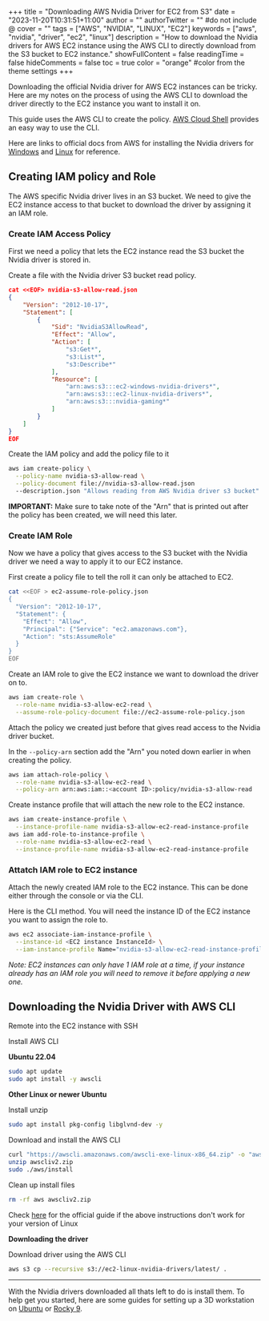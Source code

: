 +++
title = "Downloading AWS Nvidia Driver for EC2 from S3"
date = "2023-11-20T10:31:51+11:00"
author = ""
authorTwitter = "" #do not include @
cover = ""
tags = ["AWS", "NVIDIA", "LINUX", "EC2"]
keywords = ["aws", "nvidia", "driver", "ec2", "linux"]
description = "How to download the Nvidia drivers for AWS EC2 instance using the AWS CLI to directly download from the S3 bucket to EC2 instance."
showFullContent = false
readingTime = false
hideComments = false
toc = true
color = "orange" #color from the theme settings
+++

Downloading the official Nvidia driver for AWS EC2 instances can be tricky. Here are my notes on the process of using the AWS CLI to download the driver directly to the EC2 instance you want to install it on.

This guide uses the AWS CLI to create the policy. [AWS Cloud Shell](https://docs.aws.amazon.com/cloudshell/latest/userguide/welcome.html) provides an easy way to use the CLI.

Here are links to official docs from AWS for installing the Nvidia drivers for [Windows](https://docs.aws.amazon.com/AWSEC2/latest/WindowsGuide/install-nvidia-driver.html) and [Linux](https://docs.aws.amazon.com/AWSEC2/latest/UserGuide/install-nvidia-driver.html) for reference.

## Creating IAM policy and Role

The AWS specific Nvidia driver lives in an S3 bucket. We need to give the EC2 instance access to that bucket to download the driver by assigning it an IAM role.

### Create IAM Access Policy

First we need a policy that lets the EC2 instance read the S3 bucket the Nvidia driver is stored in.

Create a file with the Nvidia driver S3 bucket read policy.

```json
cat <<EOF> nvidia-s3-allow-read.json 
{
    "Version": "2012-10-17",
    "Statement": [
        {
            "Sid": "NvidiaS3AllowRead",
            "Effect": "Allow",
            "Action": [
                "s3:Get*",
                "s3:List*",
                "s3:Describe*"
            ],
            "Resource": [
                "arn:aws:s3:::ec2-windows-nvidia-drivers*",
                "arn:aws:s3:::ec2-linux-nvidia-drivers*",
                "arn:aws:s3:::nvidia-gaming*"
            ]
        }
    ]
}
EOF
```

Create the IAM policy and add the policy file to it

```bash
aws iam create-policy \
  --policy-name nvidia-s3-allow-read \
  --policy-document file://nvidia-s3-allow-read.json
  --description.json "Allows reading from AWS Nvidia driver s3 bucket"
```

**IMPORTANT:** Make sure to take note of the "Arn" that is printed out after the policy has been created, we will need this later.

###  Create IAM Role

Now we have a policy that gives access to the S3 bucket with the Nvidia driver we need a way to apply it to our EC2 instance.

First create a policy file to tell the roll it can only be attached to EC2.

```bash
cat <<EOF > ec2-assume-role-policy.json
{
  "Version": "2012-10-17",
  "Statement": {
    "Effect": "Allow",
    "Principal": {"Service": "ec2.amazonaws.com"},
    "Action": "sts:AssumeRole"
  }
}
EOF
```

Create an IAM role to give the EC2 instance we want to download the driver on to.

```bash
aws iam create-role \
  --role-name nvidia-s3-allow-ec2-read \
  --assume-role-policy-document file://ec2-assume-role-policy.json
```

Attach the policy we created just before that gives read access to the Nvidia driver bucket.

In the `--policy-arn` section add the "Arn" you noted down earlier in when creating the policy.

```bash
aws iam attach-role-policy \
  --role-name nvidia-s3-allow-ec2-read \
  --policy-arn arn:aws:iam::<account ID>:policy/nvidia-s3-allow-read
```

Create instance profile that will attach the new role to the EC2 instance.

```bash
aws iam create-instance-profile \
  --instance-profile-name nvidia-s3-allow-ec2-read-instance-profile
aws iam add-role-to-instance-profile \
  --role-name nvidia-s3-allow-ec2-read \
  --instance-profile-name nvidia-s3-allow-ec2-read-instance-profile
```

### Attatch IAM role to EC2 instance

Attach the newly created IAM role to the EC2 instance. This can be done either through the console or via the CLI.

Here is the CLI method. You will need the instance ID of the EC2 instance you want to assign the role to.

```bash
aws ec2 associate-iam-instance-profile \
  --instance-id <EC2 instance InstanceId> \
  --iam-instance-profile Name="nvidia-s3-allow-ec2-read-instance-profile"
```

*Note: EC2 instances can only have 1 IAM role at a time, if your instance already has an IAM role you will need to remove it before applying a new one.*

## Downloading the Nvidia Driver with AWS CLI

Remote into the EC2 instance with SSH

Install AWS CLI

**Ubuntu 22.04**
```bash
sudo apt update
sudo apt install -y awscli
```

**Other Linux or newer Ubuntu**

Install unzip

```bash
sudo apt install pkg-config libglvnd-dev -y
```

Download and install the AWS CLI
```bash
curl "https://awscli.amazonaws.com/awscli-exe-linux-x86_64.zip" -o "awscliv2.zip"
unzip awscliv2.zip
sudo ./aws/install
```

Clean up install files
```bash
rm -rf aws awscliv2.zip
```

Check [here](https://docs.aws.amazon.com/cli/latest/userguide/getting-started-install.html) for the official guide if the above instructions don't work for your version of Linux


**Downloading the driver**

Download driver using the AWS CLI

```bash
aws s3 cp --recursive s3://ec2-linux-nvidia-drivers/latest/ .
```

---

With the Nvidia drivers downloaded all thats left to do is install them. To help get you started, here are some guides for setting up a 3D workstation on [Ubuntu](/posts/ubuntu-22.04-3d-ws-aws) or [Rocky 9](/posts/rocky-9-3d-ws-aws).
